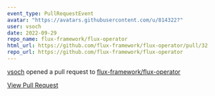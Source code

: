 ```yaml
---
event_type: PullRequestEvent
avatar: "https://avatars.githubusercontent.com/u/814322?"
user: vsoch
date: 2022-09-29
repo_name: flux-framework/flux-operator
html_url: https://github.com/flux-framework/flux-operator/pull/32
repo_url: https://github.com/flux-framework/flux-operator
---
```


<a href='https://github.com/vsoch' target='_blank'>vsoch</a> opened a pull request to <a href='https://github.com/flux-framework/flux-operator' target='_blank'>flux-framework/flux-operator</a>

<a href='https://github.com/flux-framework/flux-operator/pull/32' target='_blank'>View Pull Request</a>
